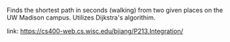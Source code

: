 Finds the shortest path in seconds (walking) from two given places on the UW Madison campus. Utilizes Dijkstra's algorithim. 

link: https://cs400-web.cs.wisc.edu/bjiang/P213.Integration/
